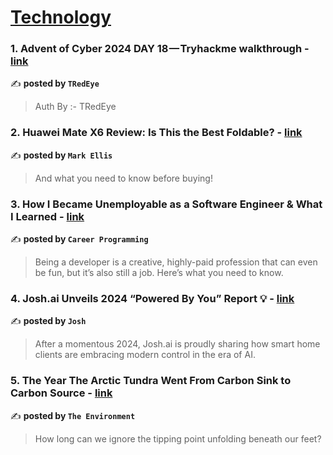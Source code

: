 
<h1><a href=https://medium.com/tag/technology/recommended target="_blank" rel="noopener noreferrer">Technology</a></h1>
<h3>1. Advent of Cyber 2024 DAY 18 — Tryhackme walkthrough - <a href="https://medium.com/@TRedEye/advent-of-cyber-2024-day-18-tryhackme-walkthrough-2aed6bf8298b" target="_blank" rel="noopener noreferrer">link</a></h3>

✍️ **posted by `TRedEye`**

<blockquote>Auth By :- TRedEye</blockquote>

<h3>2. Huawei Mate X6 Review: Is This the Best Foldable? - <a href="https://medium.com/@markellisreviews/huawei-mate-x6-review-is-this-the-best-foldable-02e34d8164ee" target="_blank" rel="noopener noreferrer">link</a></h3>

✍️ **posted by `Mark Ellis`**

<blockquote>And what you need to know before buying!</blockquote>

<h3>3. How I Became Unemployable as a Software Engineer & What I Learned - <a href="https://medium.com/career-programming/how-i-became-unemployable-as-a-software-engineer-what-i-learned-c58ad8d46b09" target="_blank" rel="noopener noreferrer">link</a></h3>

✍️ **posted by `Career Programming`**

<blockquote>Being a developer is a creative, highly-paid profession that can even be fun, but it’s also still a job. Here’s what you need to know.</blockquote>

<h3>4. Josh.ai Unveils 2024 “Powered By You” Report 💡 - <a href="https://medium.com/@joshdotai/josh-ai-unveils-2024-powered-by-you-report-b7cce0b93b7d" target="_blank" rel="noopener noreferrer">link</a></h3>

✍️ **posted by `Josh`**

<blockquote>After a momentous 2024, Josh.ai is proudly sharing how smart home clients are embracing modern control in the era of AI.</blockquote>

<h3>5. The Year The Arctic Tundra Went From Carbon Sink to Carbon Source - <a href="https://medium.com/the-environment/the-year-the-arctic-tundra-went-from-carbon-sink-to-carbon-source-27c8f0581237" target="_blank" rel="noopener noreferrer">link</a></h3>

✍️ **posted by `The Environment`**

<blockquote>How long can we ignore the tipping point unfolding beneath our feet?</blockquote>

